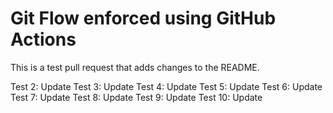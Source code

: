 # Git Flow enforced using GitHub Actions

This is a test pull request that adds changes to the README.

Test 2: Update
Test 3: Update
Test 4: Update
Test 5: Update
Test 6: Update
Test 7: Update
Test 8: Update
Test 9: Update
Test 10: Update
